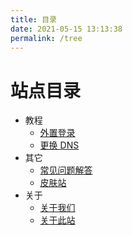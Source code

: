 ```yaml
---
title: 目录
date: 2021-05-15 13:13:38
permalink: /tree
---
```


# 站点目录

- 教程
  - [外置登录](/guide/authlib-injector/)
  - [更换 DNS](/guide/dns/)
- 其它
  - [常见问题解答](/others/faq/)
  - [皮肤站](/others/skin/)
- 关于
  - [关于我们](/about/about-us/)
  - [关于此站](/about/about-this/)